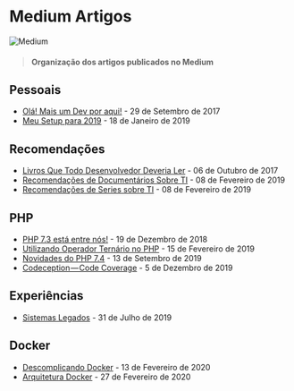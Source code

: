 # Medium Artigos
![Medium](https://www.incimages.com/uploaded_files/inlineimage/630x0/Wordmark_Black_46681.jpg)
> #### Organização dos artigos publicados no Medium


## Pessoais
- [Olá! Mais um Dev por aqui!](https://medium.com/@IgorSantos17/ol%C3%A1-mais-um-dev-por-aqui-bdf62253c0af) - 29 de Setembro de 2017
- [Meu Setup para 2019](https://medium.com/@IgorSantos17/meu-setup-para-2019-3cf00a34f62c) - 18 de Janeiro de 2019

## Recomendações
- [Livros Que Todo Desenvolvedor Deveria Ler](https://medium.com/@IgorSantos17/livros-que-todo-desenvolvedor-deveria-ler-1d0fd67d38a2) - 06 de Outubro de 2017
- [Recomendações de Documentários Sobre TI](https://medium.com/@IgorSantos17/recomenda%C3%A7%C3%B5es-de-document%C3%A1rios-sobre-ti-aa211f7fb9e4) - 08 de Fevereiro de 2019
- [Recomendações de Series sobre TI](https://medium.com/@IgorSantos17/recomenda%C3%A7%C3%B5es-de-series-sobre-ti-ed8afbbe068a) - 08 de Fevereiro de 2019

## PHP
- [PHP 7.3 está entre nós!](https://medium.com/@IgorSantos17/php-7-3-est%C3%A1-entre-n%C3%B3s-f12e9d039385) - 19 de Dezembro de 2018
- [Utilizando Operador Ternário no PHP](https://medium.com/@IgorSantos17/utilizando-operador-tern%C3%A1rio-no-php-4d1c7accbaf1) - 15 de Fevereiro de 2019
- [Novidades do PHP 7.4](https://medium.com/@IgorSantos17/novidades-do-php-7-4-27f55f3e37bf) - 13 de Setembro de 2019
- [Codeception — Code Coverage](https://medium.com/@IgorSantos17/codeception-code-coverage-ead0d3b13b14) - 5 de Dezembro de 2019

## Experiências
- [Sistemas Legados](https://medium.com/@IgorSantos17/sistemas-legados-3f221365d31a) - 31 de Julho de 2019

## Docker
- [Descomplicando Docker](https://medium.com/@IgorSantos17/descomplicando-docker-cb296e66f1a8) - 13 de Fevereiro de 2020  
- [Arquitetura Docker](https://medium.com/@IgorSantos17/arquitetura-docker-c76cb14ffac6) - 27 de Fevereiro de 2020
